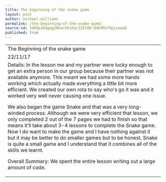 ```yaml
---
title: The beginning of the snake game
layout: post
author: michael.williams
permalink: /the-beginning-of-the-snake-game/
source-id: 1GK8pJ8agqgINnwrXb1Xuc2ZXlO8-Q4EdMzfHpjxwwaQ
published: true
---
```

<table>
  <tr>
    <td>The Beginning of the snake game</td>
  </tr>
  <tr>
    <td>22/11/17</td>
  </tr>
  <tr>
    <td>Details:
In the lesson me and my partner were lucky enough to get an extra person in our group because their partner was not available anymore. This meant we had some more hands working which actually made everything a little bit more efficient. We created our own rota to say who's go it was and it worked very well never causing one issue.

We also began the game Snake and that was a very long-winded process. Although we were very efficient that lesson, we only completed 2 out of the 7 pages we had to finish so that means it’ll take about 3-4 lessons to complete the Snake game. Now I do want to make the game and I have nothing against it but it may be better to do smaller games but to be honest, Snake is quite a small game  and I understand that it combines all of the skills we learnt. 

Overall Summary:
We spent the entire lesson writing out a large amount of code.</td>
  </tr>
</table>


